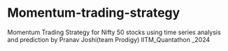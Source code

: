 # Momentum-trading-strategy
Momentum Trading Strategy for Nifty 50 stocks using time series analysis and prediction by Pranav Joshi(team Prodigy) IITM_Quantathon _2024
